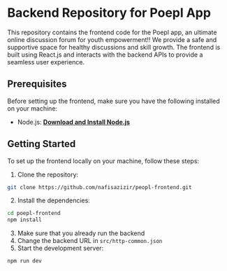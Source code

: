 # **Backend Repository for Poepl App**

This repository contains the frontend code for the Poepl app, an ultimate online discussion forum for youth empowerment‼️ We provide a safe and supportive space for healthy discussions and skill growth. The frontend is built using React.js and interacts with the backend APIs to provide a seamless user experience.

## **Prerequisites**

Before setting up the frontend, make sure you have the following installed on your machine:

- Node.js: **[Download and Install Node.js](https://nodejs.org/)**

## **Getting Started**

To set up the frontend locally on your machine, follow these steps:

1. Clone the repository:

```bash
git clone https://github.com/nafisazizir/peopl-frontend.git
```

2. Install the dependencies:

```bash
cd poepl-frontend
npm install
```

3. Make sure that you already run the backend
4. Change the backend URL in `src/http-common.json`
5. Start the development server:

```bash
npm run dev
```
